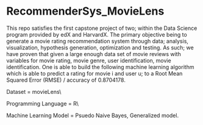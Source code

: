 # RecommenderSys_MovieLens

This repo satisfies the first capstone project of two; within the Data Science program provided by edX and HarvardX. The primary objective being to generate a movie rating recommendation system through data; analysis, visualization, hypothesis generation, optimization and testing. As such; we have proven that given a large enough data set of movie reviews with variables for movie rating, movie genre, user identification, movie identification. One is able to build the following machine learning algorithm which is able to predict a rating for movie i and user u; to a Root Mean Squared Error (RMSE) / accuracy of 0.8704178.

Dataset = movieLens\

Programming Language = R\

Machine Learning Model = Psuedo Naive Bayes, Generalized model.
